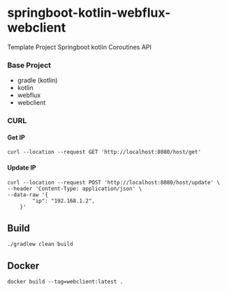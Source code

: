 # springboot-kotlin-webflux-webclient
Template Project Springboot kotlin Coroutines API

### Base Project
- gradle (kotlin)
- kotlin
- webflux
- webclient


### CURL

#### Get IP
```
curl --location --request GET 'http://localhost:8080/host/get'
```


#### Update IP
```
curl --location --request POST 'http://localhost:8080/host/update' \
--header 'Content-Type: application/json' \
--data-raw '{
        "ip": "192.168.1.2",
    }'
```

## Build
```
./gradlew clean build
```


## Docker
```
docker build --tag=webclient:latest .
```
